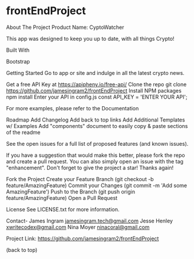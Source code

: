 # frontEndProject
About The Project
Product Name: CyptoWatcher

This app was designed to keep you up to date, with all things Crypto!





Built With

Bootstrap


Getting Started
Go to app or site and indulge in all the latest crypto news.





Get a free API Key at https://apipheny.io/free-api/
Clone the repo
git clone https://github.com/jamesingram2/frontEndProject
Install NPM packages
npm install
Enter your API in config.js
const API_KEY = 'ENTER YOUR API';



For more examples, please refer to the Documentation


Roadmap
 Add Changelog
 Add back to top links
 Add Additional Templates w/ Examples
 Add "components" document to easily copy & paste sections of the readme

See the open issues for a full list of proposed features (and known issues).




If you have a suggestion that would make this better, please fork the repo and create a pull request. You can also simply open an issue with the tag "enhancement". Don't forget to give the project a star! Thanks again!

Fork the Project
Create your Feature Branch (git checkout -b feature/AmazingFeature)
Commit your Changes (git commit -m 'Add some AmazingFeature')
Push to the Branch (git push origin feature/AmazingFeature)
Open a Pull Request


License
See LICENSE.txt for more information.



Contact- James Ingram jamesingram.tech@gmail.com
Jesse Henley xwritecodex@gmail.com
Nina Moyer  ninacoral@gmail.com

Project Link: https://github.com/jamesingram2/frontEndProject


(back to top)
